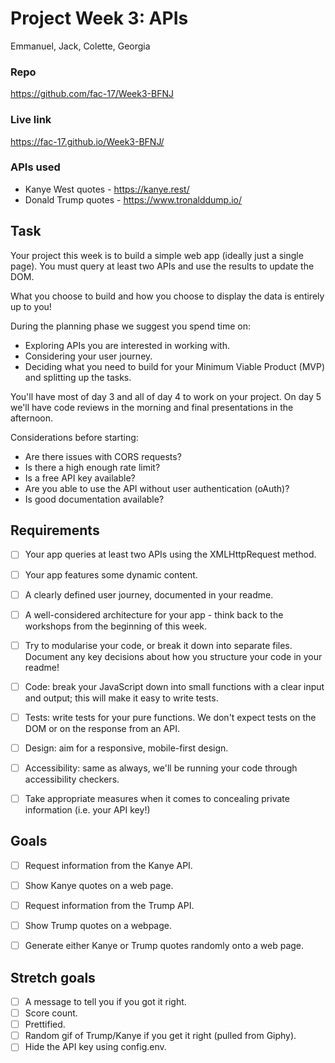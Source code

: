 # Project Week 3: APIs
Emmanuel, Jack, Colette, Georgia

### Repo
https://github.com/fac-17/Week3-BFNJ

### Live link
https://fac-17.github.io/Week3-BFNJ/

### APIs used
* Kanye West quotes - https://kanye.rest/
* Donald Trump quotes - https://www.tronalddump.io/ 


## Task

Your project this week is to build a simple web app (ideally just a single page). You must query at least two APIs and use the results to update the DOM.

What you choose to build and how you choose to display the data is entirely up to you!

During the planning phase we suggest you spend time on:
* Exploring APIs you are interested in working with.
* Considering your user journey.
* Deciding what you need to build for your Minimum Viable Product (MVP) and splitting up the tasks.

You'll have most of day 3 and all of day 4 to work on your project. On day 5 we'll have code reviews in the morning and final presentations in the afternoon.

Considerations before starting:
* Are there issues with CORS requests?
* Is there a high enough rate limit?
* Is a free API key available?
* Are you able to use the API without user authentication (oAuth)?
* Is good documentation available?


## Requirements

- [ ] Your app queries at least two APIs using the XMLHttpRequest method.
- [ ] Your app features some dynamic content.
- [ ] A clearly defined user journey, documented in your readme.
- [ ] A well-considered architecture for your app - think back to the workshops from the beginning of this week. 
- [ ] Try to modularise your code, or break it down into separate files. Document any key decisions about how you structure your code in your readme!
- [ ] Code: break your JavaScript down into small functions with a clear input and output; this will make it easy to write tests.
- [ ] Tests: write tests for your pure functions. We don't expect tests on the DOM or on the response from an API.
- [ ] Design: aim for a responsive, mobile-first design.
- [ ] Accessibility: same as always, we'll be running your code through accessibility checkers.
- [ ] Take appropriate measures when it comes to concealing private information (i.e. your API key!)


## Goals

- [ ] Request information from the Kanye API.
- [ ] Show Kanye quotes on a web page.
- [ ] Request information from the Trump API.
- [ ] Show Trump quotes on a webpage.
- [ ] Generate either Kanye or Trump quotes randomly onto a web page.


## Stretch goals

- [ ] A message to tell you if you got it right.
- [ ] Score count.
- [ ] Prettified.
- [ ] Random gif of Trump/Kanye if you get it right (pulled from Giphy).
- [ ] Hide the API key using config.env.
